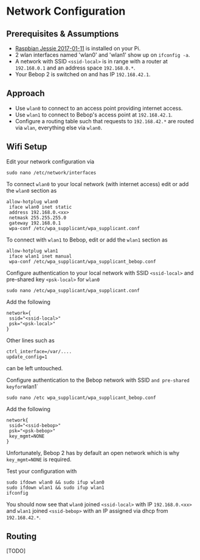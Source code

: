 # Network Configuration

## Prerequisites & Assumptions

* [Raspbian Jessie 2017-01-11](https://www.raspberrypi.org/downloads/raspbian/) is installed on your Pi.
* 2 wlan interfaces named 'wlan0' and 'wlan1' show up on `ifconfig -a`.
* A network with SSID `<ssid-local>` is in range with a router at `192.168.0.1` and an address space `192.168.0.*`.
* Your Bebop 2 is switched on and has IP `192.168.42.1`.

## Approach

* Use `wlan0` to connect to an access point providing internet access.
* Use `wlan1` to connect to Bebop's access point at `192.168.42.1`.
* Configure a routing table such that requests to `192.168.42.*` are routed via `wlan`, everything else via `wlan0`.

## Wifi Setup

Edit your network configuration via
```
sudo nano /etc/network/interfaces
```

To connect `wlan0` to your local network (with internet access) edit or add the `wlan0` section as
```
allow-hotplug wlan0
 iface wlan0 inet static
 address 192.168.0.<xx>
 netmask 255.255.255.0
 gateway 192.168.0.1
 wpa-conf /etc/wpa_supplicant/wpa_supplicant.conf
```

To connect with `wlan1` to Bebop, edit or add the `wlan1` section as
```
allow-hotplug wlan1
 iface wlan1 inet manual
 wpa-conf /etc/wpa_supplicant/wpa_supplicant_bebop.conf
```

Configure authentication to your local network with SSID `<ssid-local>` and pre-shared key `<psk-local>` for `wlan0`
```
sudo nano /etc/wpa_supplicant/wpa_supplicant.conf
```
Add the following
```
network={
 ssid="<ssid-local>"
 psk="<psk-local>"
}
```
Other lines such as
```
ctrl_interface=/var/....
update_config=1
```
can be left untouched.

Configure authentication to the Bebop network with SSID <ssid-bebop>` and pre-shared key `<psk-bebop>` for `wlan1`
```
sudo nano /etc wpa_supplicant/wpa_supplicant_bebop.conf
```
Add the following
```
network{
 ssid="<ssid-bebop>"
 psk="<psk-bebop>"
 key_mgmt=NONE
}
```
Unfortunately, Bebop 2 has by default an open network which is why `key_mgmt=NONE` is required.

Test your configuration with
```
sudo ifdown wlan0 && sudo ifup wlan0
sudo ifdown wlan1 && sudo ifup wlan1
ifconfig
```

You should now see that `wlan0` joined `<ssid-local>` with IP `192.168.0.<xx>` and `wlan1` joined `<ssid-bebop>` with an IP assigned via dhcp from `192.168.42.*`.

## Routing

[TODO]
